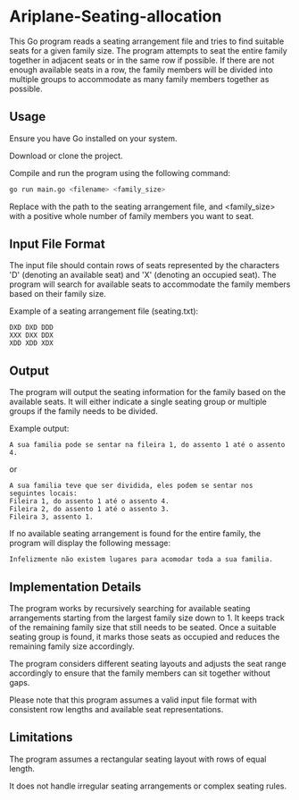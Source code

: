 # Ariplane-Seating-allocation

This Go program reads a seating arrangement file and tries to find suitable seats for a given family size. The program attempts to seat the entire family together in adjacent seats or in the same row if possible. If there are not enough available seats in a row, the family members will be divided into multiple groups to accommodate as many family members together as possible.


## Usage


Ensure you have Go installed on your system.

Download or clone the project.

Compile and run the program using the following command:

```sh
go run main.go <filename> <family_size>
```

Replace <filename> with the path to the seating arrangement file, and <family_size> with a positive whole number of family members you want to seat.

## Input File Format

The input file should contain rows of seats represented by the characters 'D' (denoting an available seat) and 'X' (denoting an occupied seat). The program will search for available seats to accommodate the family members based on their family size.

Example of a seating arrangement file (seating.txt):

```
DXD DXD DDD
XXX DXX DDX
XDD XDD XDX
```

## Output

The program will output the seating information for the family based on the available seats. It will either indicate a single seating group or multiple groups if the family needs to be divided.

Example output:

```
A sua familia pode se sentar na fileira 1, do assento 1 até o assento 4.
```
or

```
A sua familia teve que ser dividida, eles podem se sentar nos seguintes locais:
Fileira 1, do assento 1 até o assento 4.
Fileira 2, do assento 1 até o assento 3.
Fileira 3, assento 1.
```

If no available seating arrangement is found for the entire family, the program will display the following message:

```
Infelizmente não existem lugares para acomodar toda a sua familia.
```

## Implementation Details

The program works by recursively searching for available seating arrangements starting from the largest family size down to 1. It keeps track of the remaining family size that still needs to be seated. Once a suitable seating group is found, it marks those seats as occupied and reduces the remaining family size accordingly.

The program considers different seating layouts and adjusts the seat range accordingly to ensure that the family members can sit together without gaps.

Please note that this program assumes a valid input file format with consistent row lengths and available seat representations.

## Limitations

The program assumes a rectangular seating layout with rows of equal length.

It does not handle irregular seating arrangements or complex seating rules.

